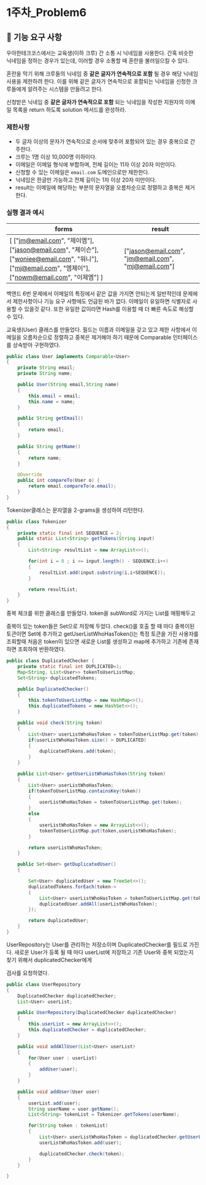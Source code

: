 # 1주차_Problem6

## 🚀 기능 요구 사항

우아한테크코스에서는 교육생(이하 크루) 간 소통 시 닉네임을 사용한다. 간혹 비슷한 닉네임을 정하는 경우가 있는데, 이러할 경우 소통할 때 혼란을 불러일으킬 수 있다.

혼란을 막기 위해 크루들의 닉네임 중 **같은 글자가 연속적으로 포함** 될 경우 해당 닉네임 사용을 제한하려 한다. 이를 위해 같은 글자가 연속적으로 포함되는 닉네임을 신청한 크루들에게 알려주는 시스템을 만들려고 한다.

신청받은 닉네임 중 **같은 글자가 연속적으로 포함** 되는 닉네임을 작성한 지원자의 이메일 목록을 return 하도록 solution 메서드를 완성하라.

### 제한사항

- 두 글자 이상의 문자가 연속적으로 순서에 맞추어 포함되어 있는 경우 중복으로 간주한다.
- 크루는 1명 이상 10,000명 이하이다.
- 이메일은 이메일 형식에 부합하며, 전체 길이는 11자 이상 20자 미만이다.
- 신청할 수 있는 이메일은 `email.com` 도메인으로만 제한한다.
- 닉네임은 한글만 가능하고 전체 길이는 1자 이상 20자 미만이다.
- result는 이메일에 해당하는 부분의 문자열을 오름차순으로 정렬하고 중복은 제거한다.

### 실행 결과 예시

| forms | result |
| --- | --- |
| [ ["jm@email.com", "제이엠"],["jason@email.com", "제이슨"], ["woniee@email.com", "워니"], ["mj@email.com", "엠제이"], ["nowm@email.com", "이제엠"] ] | ["jason@email.com", "jm@email.com", "mj@email.com"] |

백엔드 6번 문제에서 이메일의 특징에서 같은 값을 가지면 안되는게 일반적인데 문제에서 제한사항이나 기능 요구 사항에도 언급된 바가 없다. 이메일이 유일하면 식별자로 사용할 수 있을것 같다. 또한 유일한 값이라면 Hash를 이용할 때 더 빠른 속도로 해싱할 수 있다.

교육생(User) 클래스를 만들었다. 필드는 이름과 이메일을 갖고 있고 제한 사항에서 이메일을 오름차순으로 정렬하고 중복은 제거해야 하기 때문에 Comparable 인터페이스를 상속받아 구현하였다.

```java
public class User implements Comparable<User>
{
    private String email;
    private String name;

    public User(String email,String name)
    {
        this.email = email;
        this.name = name;
    }

    public String getEmail()
    {
        return email;
    }

    public String getName()
    {
        return name;
    }

    @Override
    public int compareTo(User o) {
        return email.compareTo(o.email);
    }
}
```

Tokenizer클래스는 문자열을 2-grams을 생성하여 리턴한다. 

```java
public class Tokenizer
{
    private static final int SEQUENCE = 2;
    public static List<String> getTokens(String input)
    {
        List<String> resultList = new ArrayList<>();

        for(int i = 0 ; i <= input.length() - SEQUENCE;i++)
        {
            resultList.add(input.substring(i,i+SEQUENCE));
        }

        return resultList;
    }
}
```

중복 체크를 위한 클래스를 만들었다. token을 subWord로 가지는 List<User>를 매핑해두고

중복이 있는 token들은 Set으로 저장해 두었다. check()를 호출 할 때 마다 중복이된 토큰이면 Set에 추가하고 getUserListWhoHasToken()는 특정 토큰을 가진 사용자를 조회할때 처음온 token이 있으면 새로운 List를 생성하고 map에 추가하고 기존에 존재하면 조회하여 반환하였다.

```java
public class DuplicatedChecker {
    private static final int DUPLICATED=1;
    Map<String, List<User>> tokenToUserListMap;
    Set<String> duplicatedTokens;

    public DuplicatedChecker()
    {
        this.tokenToUserListMap = new HashMap<>();
        this.duplicatedTokens = new HashSet<>();
    }

    public void check(String token)
    {
        List<User> userListWhoHasToken = tokenToUserListMap.get(token);
        if(userListWhoHasToken.size() > DUPLICATED)
        {
            duplicatedTokens.add(token);
        }
    }

    public List<User> getUserListWhoHasToken(String token)
    {
        List<User> userListWhoHasToken;
        if(tokenToUserListMap.containsKey(token))
        {
            userListWhoHasToken = tokenToUserListMap.get(token);
        }
        else
        {
            userListWhoHasToken = new ArrayList<>();
            tokenToUserListMap.put(token,userListWhoHasToken);
        }

        return userListWhoHasToken;
    }

    public Set<User> getDuplicatedUser()
    {

        Set<User> duplicatedUser = new TreeSet<>();
        duplicatedTokens.forEach(token->
        {
            List<User> userListWhoHasToken = tokenToUserListMap.get(token);
            duplicatedUser.addAll(userListWhoHasToken);
        });

        return duplicatedUser;
    }
}
```

UserRepository는 User를 관리하는 저장소이며 DuplicatedChecker를 필드로 가진다. 새로운 User가 등록 될 때 마다 userList에 저장하고 기존 User와 중복 되었는지 찾기 위해서 duplicatedChecker에게

검사를 요청하였다.

```java
public class UserRepository
{
    DuplicatedChecker duplicatedChecker;
    List<User> userList;

    public UserRepository(DuplicatedChecker duplicatedChecker)
    {
        this.userList = new ArrayList<>();
        this.duplicatedChecker = duplicatedChecker;
    }

    public void addAllUser(List<User> userList)
    {
        for(User user : userList)
        {
            addUser(user);
        }
    }

    public void addUser(User user)
    {
        userList.add(user);
        String userName = user.getName();
        List<String> tokenList = Tokenizer.getTokens(userName);

        for(String token : tokenList)
        {
            List<User> userListWhoHasToken = duplicatedChecker.getUserListWhoHasToken(token);
            userListWhoHasToken.add(user);

            duplicatedChecker.check(token);
        }
    }

}
```